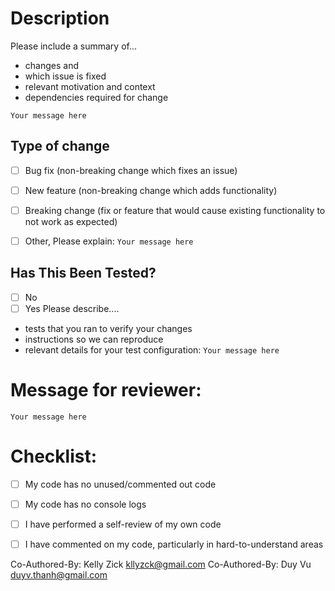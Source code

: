 # Description
Please include a summary of...
+ changes and 
+ which issue is fixed 
+ relevant motivation and context
+ dependencies required for change

`Your message here`


## Type of change

- [ ] Bug fix (non-breaking change which fixes an issue)
- [ ] New feature (non-breaking change which adds functionality)
- [ ] Breaking change (fix or feature that would cause existing functionality to not work as expected)
- [ ] Other, Please explain:
`Your message here`


## Has This Been Tested?

- [ ] No
- [ ] Yes
Please describe.... 
+ tests that you ran to verify your changes
+ instructions so we can reproduce
+ relevant details for your test configuration:
`Your message here`



# Message for reviewer:
`Your message here`


# Checklist:

- [ ] My code has no unused/commented out code
- [ ] My code has no console logs
- [ ] I have performed a self-review of my own code
- [ ] I have commented on my code, particularly in hard-to-understand areas


Co-Authored-By: Kelly Zick <kllyzck@gmail.com>
Co-Authored-By: Duy Vu <duyv.thanh@gmail.com>